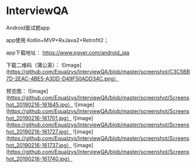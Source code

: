 # InterviewQA
Android面试题app

app使用 Kotlin+MVP+RxJava2+Retrofit2；


app下载地址：
https://www.pgyer.com/android_iqa

下载二维码（蒲公英）： ![image](https://github.com/Equalzys/InterviewQA/blob/master/screenshot/C3C5BB7D-2EAC-4BE5-A3DD-D49F50ADD34C.png）


预览图：
 ![image](https://github.com/Equalzys/InterviewQA/blob/master/screenshot/Screenshot_20190216-161645.jpg）
 ![image](https://github.com/Equalzys/InterviewQA/blob/master/screenshot/Screenshot_20190216-161701.jpg）
 ![image](https://github.com/Equalzys/InterviewQA/blob/master/screenshot/Screenshot_20190216-161727.jpg）
 ![image](https://github.com/Equalzys/InterviewQA/blob/master/screenshot/Screenshot_20190216-161737.jpg）
 ![image](https://github.com/Equalzys/InterviewQA/blob/master/screenshot/Screenshot_20190216-161740.jpg）